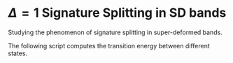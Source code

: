# $\Delta=1$ Signature Splitting in SD bands

Studying the phenomenon of signature splitting in super-deformed bands.

The following script computes the transition energy between different states.
